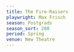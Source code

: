 ```yaml
---
title: The Fire-Raisers
playwright: Max Frisch
season: Postgrads
season_sort: 280
period: Spring
venue: New Theatre
---
```

